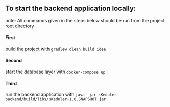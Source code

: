## To start the backend application locally:
note: All commands given in the steps below should be run from the project root directory

#### First
build the project with `gradlew clean build idea`

#### Second
start the database layer with `docker-compose up`

#### Third
run the backend application with `java -jar sKeduler-backend/build/libs/sKeduler-1.0.SNAPSHOT.jar`
